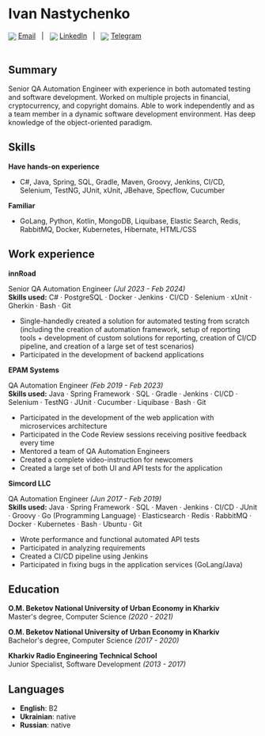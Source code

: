# Ivan Nastychenko

<div>
  <img valign="middle" src="https://img.icons8.com/color/20/null/message-squared.png" />
  <a align="center" href="mailto:nastichenko22@gmail.com">Email</a>
  <span>&nbsp;&nbsp;|&nbsp;&nbsp;</span>
  <img valign="middle" src="https://img.icons8.com/fluency/20/null/linkedin.png" />
  <a href="https://www.linkedin.com/in/ivan-nastychenko-2a1b75146/">LinkedIn</a>
  <span>&nbsp;&nbsp;|&nbsp;&nbsp;</span>
  <img valign="middle" src="https://img.icons8.com/fluency/20/null/telegram-app.png" />
  <a href="https://t.me/ivan_nast">Telegram</a>
</div>
<br>

## Summary
Senior QA Automation Engineer with experience in both automated testing and software development. Worked on multiple projects in financial, cryptocurrency, and copyright domains. Able to work independently and as a team member in a dynamic software development environment. Has deep knowledge of the object-oriented paradigm.

## Skills
**Have hands-on experience**<br>
* C#, Java, Spring, SQL, Gradle, Maven, Groovy, Jenkins, CI/CD, Selenium, TestNG, JUnit, xUnit, JBehave, Specflow, Cucumber

**Familiar**<br>
* GoLang, Python, Kotlin, MongoDB, Liquibase, Elastic Search, Redis, RabbitMQ, Docker, Kubernetes, Hibernate, HTML/CSS

## Work experience

**innRoad**<br>

Senior QA Automation Engineer _(Jul 2023 - Feb 2024)_<br>
**Skills used:** C# · PostgreSQL · Docker · Jenkins · CI/CD · Selenium · xUnit · Gherkin · Bash · Git<br>

* Single-handedly created a solution for automated testing from scratch (including the creation of automation framework, setup of reporting tools + development of custom solutions for reporting, creation of CI/CD pipeline, and creation of a large set of test scenarios)
* Participated in the development of backend applications


**EPAM Systems**<br>

QA Automation Engineer _(Feb 2019 - Feb 2023)_<br>
**Skills used:** Java · Spring Framework · SQL · Gradle · Jenkins · CI/CD · Selenium · TestNG · JUnit · Cucumber · Liquibase · Bash · Git<br>

* Participated in the development of the web application with microservices architecture
* Participated in the Code Review sessions receiving positive feedback every time
* Mentored a team of QA Automation Engineers
* Created a complete video-instruction for newcomers 
* Created a large set of both UI and API tests for the application


**Simcord LLC**<br>

QA Automation Engineer _(Jun 2017 - Feb 2019)_<br>
**Skills used:** Java · Spring Framework · SQL · Maven · Jenkins · CI/CD · JUnit · Groovy · Go (Programming Language) · Elasticsearch · Redis · RabbitMQ · Docker · Kubernetes · Bash · Ubuntu · Git

* Wrote performance and functional automated API tests
* Participated in analyzing requirements
* Created a CI/CD pipeline using Jenkins
* Participated in fixing bugs in the application services (GoLang/Java)

## Education
**O.M. Beketov National University of Urban Economy in Kharkiv**<br>
Master's degree, Computer Science _(2020 - 2021)_  <br>

**O.M. Beketov National University of Urban Economy in Kharkiv**<br>
Bachelor's degree, Computer Science _(2017 - 2020)_ <br>

**Kharkiv Radio Engineering Technical School**<br>
Junior Specialist, Software Development _(2013 - 2017)_

## Languages
* **English**: B2 <br>
* **Ukrainian**: native <br>
* **Russian**: native
